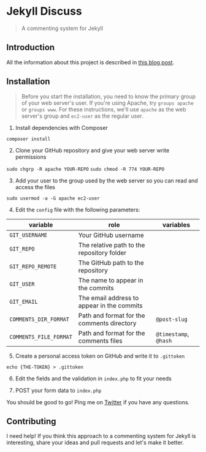 # Jekyll Discuss
> A commenting system for Jekyll

## Introduction

All the information about this project is described in [this blog post](https://eduardoboucas.com/blog/2015/05/11/rethinking-the-commenting-system-for-my-jekyll-site.html).

## Installation

> Before you start the installation, you need to know the primary group of your web server's user. If you're using Apache, try `groups apache` or `groups www`. For these instructions, we'll use `apache` as the web server's group and `ec2-user` as the regular user.

1) Install dependencies with Composer

`composer install`

2) Clone your GitHub repository and give your web server write permissions

`sudo chgrp -R apache YOUR-REPO`
`sudo chmod -R 774 YOUR-REPO`

3) Add your user to the group used by the web server so you can read and access the files

`sudo usermod -a -G apache ec2-user`

4) Edit the `config` file with the following parameters:

| variable                 | role                                            | variables             |
|--------------------------|-------------------------------------------------|-----------------------|
| `GIT_USERNAME`           |  Your GitHub username                           |                       |
| `GIT_REPO`               |  The relative path to the repository folder     |                       |
| `GIT_REPO_REMOTE`        |  The GitHub path to the repository              |                       |
| `GIT_USER`               |  The name to appear in the commits              |                       |
| `GIT_EMAIL`              |  The email address to appear in the commits     |                       |
| `COMMENTS_DIR_FORMAT`    |  Path and format for the comments directory     | `@post-slug`          |
| `COMMENTS_FILE_FORMAT`   |  Path and format for the comments files         | `@timestamp`, `@hash` | 

5) Create a personal access token on GitHub and write it to `.gittoken`

`echo {THE-TOKEN} > .gittoken`

6) Edit the fields and the validation in `index.php` to fit your needs

7) POST your form data to `index.php`

You should be good to go! Ping me on [Twitter](https://twitter.com/eduardoboucas) if you have any questions.

## Contributing

I need help! If you think this approach to a commenting system for Jekyll is interesting, share your ideas and pull requests and let's make it better.
